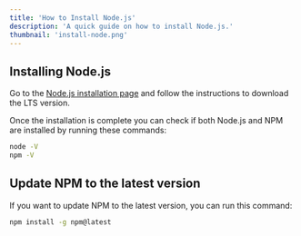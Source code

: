 ```yaml
---
title: 'How to Install Node.js'
description: 'A quick guide on how to install Node.js.'
thumbnail: 'install-node.png'
---
```


## Installing Node.js

Go to the [Node.js installation page](https://nodejs.org/en/download/) and follow the instructions to download the LTS version.

Once the installation is complete you can check if both Node.js and NPM are installed by running these commands:

```bash
node -V
npm -V
```

## Update NPM to the latest version

If you want to update NPM to the latest version, you can run this command:

```bash
npm install -g npm@latest
```